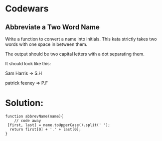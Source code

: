 # Codewars

## Abbreviate a Two Word Name

Write a function to convert a name into initials. This kata strictly takes two words with one space in between them.

The output should be two capital letters with a dot separating them.

It should look like this:

Sam Harris => S.H

patrick feeney => P.F

# Solution:
```
function abbrevName(name){
    // code away
 [first, last] = name.toUpperCase().split(' ');
  return first[0] + '.' + last[0];
}
```

